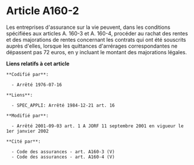 # Article A160-2

Les entreprises d'assurance sur la vie peuvent, dans les conditions spécifiées aux articles A. 160-3 et A. 160-4, procéder au
rachat des rentes et des majorations de rentes concernant les contrats qui ont été souscrits auprès d'elles, lorsque les
quittances d'arrérages correspondantes ne dépassent pas 72 euros, en y incluant le montant des majorations légales.

**Liens relatifs à cet article**

	**Codifié par**:

	  - Arrêté 1976-07-16

	**Liens**:

	  - SPEC_APPLI: Arrêté 1984-12-21 art. 16

	**Modifié par**:

	  - Arrêté 2001-09-03 art. 1 A JORF 11 septembre 2001 en vigueur le 1er janvier 2002

	**Cité par**:

	  - Code des assurances - art. A160-3 (V)
	  - Code des assurances - art. A160-4 (V)
